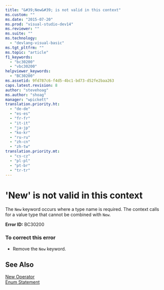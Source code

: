 ```yaml
---
title: "&#39;New&#39; is not valid in this context"
ms.custom: ""
ms.date: "2015-07-20"
ms.prod: "visual-studio-dev14"
ms.reviewer: ""
ms.suite: ""
ms.technology: 
  - "devlang-visual-basic"
ms.tgt_pltfrm: ""
ms.topic: "article"
f1_keywords: 
  - "bc30200"
  - "vbc30200"
helpviewer_keywords: 
  - "BC30200"
ms.assetid: 9fd787c6-f4d5-4bc1-bd73-d52fe2baa263
caps.latest.revision: 8
author: "stevehoag"
ms.author: "shoag"
manager: "wpickett"
translation.priority.ht: 
  - "de-de"
  - "es-es"
  - "fr-fr"
  - "it-it"
  - "ja-jp"
  - "ko-kr"
  - "ru-ru"
  - "zh-cn"
  - "zh-tw"
translation.priority.mt: 
  - "cs-cz"
  - "pl-pl"
  - "pt-br"
  - "tr-tr"
---
```

# &#39;New&#39; is not valid in this context
The `New` keyword occurs where a type name is required. The context calls for a value type that cannot be combined with `New`.  
  
 **Error ID:** BC30200  
  
### To correct this error  
  
-   Remove the `New` keyword.  
  
## See Also  
 [New Operator](../../visual-basic/language-reference/operators/new-operator.md)   
 [Enum Statement](../../visual-basic/language-reference/statements/enum-statement.md)